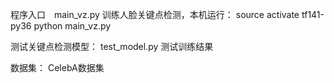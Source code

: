 程序入口　main_vz.py
训练人脸关键点检测，本机运行：
source activate tf141-py36
python main_vz.py

测试关键点检测模型：
test_model.py 测试训练结果

数据集：
CelebA数据集
